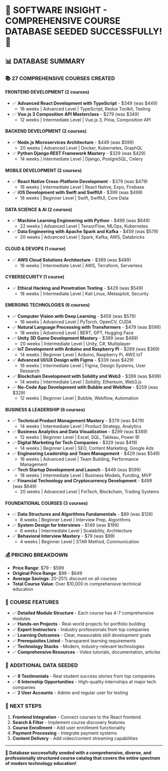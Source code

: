 # 🎉 SOFTWARE INSIGHT - COMPREHENSIVE COURSE DATABASE SEEDED SUCCESSFULLY! 🎉

## 📊 DATABASE SUMMARY

### 📚 **27 COMPREHENSIVE COURSES CREATED**

#### **FRONTEND DEVELOPMENT** (2 courses)
- ✅ **Advanced React Development with TypeScript** - $349 (was $449)
  - 16 weeks | Advanced Level | TypeScript, Redux Toolkit, Testing
- ✅ **Vue.js 3 Composition API Masterclass** - $279 (was $349)
  - 12 weeks | Intermediate Level | Vue.js 3, Pinia, Composition API

#### **BACKEND DEVELOPMENT** (2 courses)
- ✅ **Node.js Microservices Architecture** - $449 (was $599)
  - 20 weeks | Advanced Level | Docker, Kubernetes, GraphQL
- ✅ **Python Django REST Framework Mastery** - $329 (was $429)
  - 14 weeks | Intermediate Level | Django, PostgreSQL, Celery

#### **MOBILE DEVELOPMENT** (2 courses)
- ✅ **React Native Cross-Platform Development** - $379 (was $479)
  - 16 weeks | Intermediate Level | React Native, Expo, Firebase
- ✅ **iOS Development with Swift and SwiftUI** - $399 (was $499)
  - 18 weeks | Beginner Level | Swift, SwiftUI, Core Data

#### **DATA SCIENCE & AI** (2 courses)
- ✅ **Machine Learning Engineering with Python** - $499 (was $649)
  - 22 weeks | Advanced Level | TensorFlow, MLOps, Kubernetes
- ✅ **Data Engineering with Apache Spark and Kafka** - $459 (was $579)
  - 20 weeks | Advanced Level | Spark, Kafka, AWS, Databricks

#### **CLOUD & DEVOPS** (1 course)
- ✅ **AWS Cloud Solutions Architecture** - $389 (was $489)
  - 16 weeks | Intermediate Level | AWS, Terraform, Serverless

#### **CYBERSECURITY** (1 course)
- ✅ **Ethical Hacking and Penetration Testing** - $429 (was $549)
  - 18 weeks | Intermediate Level | Kali Linux, Metasploit, Security

#### **EMERGING TECHNOLOGIES** (6 courses)
- ✅ **Computer Vision with Deep Learning** - $459 (was $579)
  - 16 weeks | Advanced Level | PyTorch, OpenCV, CUDA
- ✅ **Natural Language Processing with Transformers** - $479 (was $599)
  - 18 weeks | Advanced Level | BERT, GPT, Hugging Face
- ✅ **Unity 3D Game Development Mastery** - $389 (was $489)
  - 20 weeks | Intermediate Level | Unity, C#, Multiplayer
- ✅ **IoT Development with Arduino and Raspberry Pi** - $289 (was $369)
  - 14 weeks | Beginner Level | Arduino, Raspberry Pi, AWS IoT
- ✅ **Advanced UI/UX Design with Figma** - $339 (was $429)
  - 16 weeks | Intermediate Level | Figma, Design Systems, User Research
- ✅ **Blockchain Development with Solidity and Web3** - $399 (was $499)
  - 14 weeks | Intermediate Level | Solidity, Ethereum, Web3.js
- ✅ **No-Code App Development with Bubble and Webflow** - $259 (was $329)
  - 12 weeks | Beginner Level | Bubble, Webflow, Automation

#### **BUSINESS & LEADERSHIP** (6 courses)
- ✅ **Technical Product Management Mastery** - $379 (was $479)
  - 14 weeks | Intermediate Level | Product Strategy, Analytics
- ✅ **Business Analytics and Data Visualization** - $299 (was $389)
  - 12 weeks | Beginner Level | Excel, SQL, Tableau, Power BI
- ✅ **Digital Marketing for Tech Companies** - $329 (was $419)
  - 14 weeks | Beginner Level | SEO, Content Marketing, Google Ads
- ✅ **Engineering Leadership and Team Management** - $429 (was $549)
  - 16 weeks | Advanced Level | Team Building, Performance Management
- ✅ **Tech Startup Development and Launch** - $449 (was $599)
  - 18 weeks | Intermediate Level | Business Models, Funding, MVP
- ✅ **Financial Technology and Cryptocurrency Development** - $499 (was $649)
  - 20 weeks | Advanced Level | FinTech, Blockchain, Trading Systems

#### **FOUNDATIONAL COURSES** (3 courses)
- ✅ **Data Structures and Algorithms Fundamentals** - $89 (was $129)
  - 8 weeks | Beginner Level | Interview Prep, Algorithms
- ✅ **System Design for Interviews** - $149 (was $199)
  - 6 weeks | Intermediate Level | Scalability, Architecture
- ✅ **Behavioral Interview Mastery** - $79 (was $99)
  - 4 weeks | Beginner Level | STAR Method, Communication

### 💰 **PRICING BREAKDOWN**
- **Price Range**: $79 - $599
- **Original Price Range**: $99 - $649
- **Average Savings**: 20-25% discount on all courses
- **Total Course Value**: Over $10,000 in comprehensive technical education

### 🎯 **COURSE FEATURES**
- ✅ **Detailed Module Structure** - Each course has 4-7 comprehensive modules
- ✅ **Hands-on Projects** - Real-world projects for portfolio building
- ✅ **Expert Instructors** - Industry professionals from top companies
- ✅ **Learning Outcomes** - Clear, measurable skill development goals
- ✅ **Prerequisites Listed** - Transparent learning requirements
- ✅ **Technology Stacks** - Modern, industry-relevant technologies
- ✅ **Comprehensive Resources** - Video tutorials, documentation, articles

### 👥 **ADDITIONAL DATA SEEDED**
- ✅ **8 Testimonials** - Real student success stories from top companies
- ✅ **6 Internship Opportunities** - High-quality internships at major tech companies
- ✅ **2 User Accounts** - Admin and regular user for testing

### 🚀 **NEXT STEPS**
1. **Frontend Integration** - Connect courses to the React frontend
2. **Search & Filter** - Implement course discovery features  
3. **Course Enrollment** - Add user enrollment functionality
4. **Payment Processing** - Integrate payment systems
5. **Content Delivery** - Add video/content streaming capabilities

---

**🎉 Database successfully seeded with a comprehensive, diverse, and professionally structured course catalog that covers the entire spectrum of modern technology education!**

